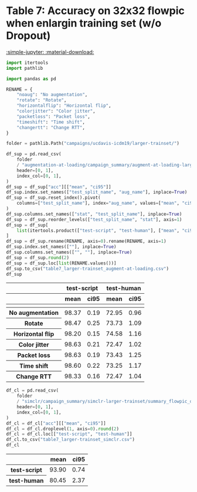 
<style>
code.outputcode {
    background-color: white;
    border-left: solid 2px #4051b5;
    line-height:normal;
    font-family:Menlo,'DejaVu Sans Mono',consolas,'Courier New',monospace;
}
pre.outputcode {
    background-color: white;
    border-left: solid 2px #4051b5;
    line-height:normal;
    font-family:Menlo,'DejaVu Sans Mono',consolas,'Courier New',monospace;
    padding-left: 15px;
}
.ansi-red-fg {
  color: #e75c58;
}
.ansi-blue-fg {
  color: #208ffb;
}
</style>
# Table 7: Accuracy on 32x32 flowpic when enlargin training set (w/o Dropout)

[:simple-jupyter: :material-download:](../../paper_tables_and_figures/table7_simclr_larger_trainset/table7_simclr_larger_trainset.ipynb)


```python
import itertools
import pathlib

import pandas as pd
```

```python
RENAME = {
    "noaug": "No augmentation",
    "rotate": "Rotate",
    "horizontalflip": "Horizontal flip",
    "colorjitter": "Color jitter",
    "packetloss": "Packet loss",
    "timeshift": "Time shift",
    "changertt": "Change RTT",
}
```

```python
folder = pathlib.Path("campaigns/ucdavis-icdm19/larger-trainset/")
```

```python
df_sup = pd.read_csv(
    folder
    / "augmentation-at-loading/campaign_summary/augment-at-loading-larger-trainset/summary_flowpic_dim_32.csv",
    header=[0, 1],
    index_col=[0, 1],
)
df_sup = df_sup["acc"][["mean", "ci95"]]
df_sup.index.set_names(["test_split_name", "aug_name"], inplace=True)
df_sup = df_sup.reset_index().pivot(
    columns=["test_split_name"], index="aug_name", values=["mean", "ci95"]
)
df_sup.columns.set_names(["stat", "test_split_name"], inplace=True)
df_sup = df_sup.reorder_levels(["test_split_name", "stat"], axis=1)
df_sup = df_sup[
    list(itertools.product(["test-script", "test-human"], ["mean", "ci95"]))
]
df_sup = df_sup.rename(RENAME, axis=0).rename(RENAME, axis=1)
df_sup.index.set_names([""], inplace=True)
df_sup.columns.set_names(["", ""], inplace=True)
df_sup = df_sup.round(2)
df_sup = df_sup.loc[list(RENAME.values())]
df_sup.to_csv("table7_larger-trainset_augment-at-loading.csv")
df_sup
```



<div class="md-typeset__scrollwrap">
<div class="md-typeset__table">
<table>
<thead>
<tr>
<th></th>
<th colspan="2" halign="left">test-script</th>
<th colspan="2" halign="left">test-human</th>
</tr>
<tr>
<th></th>
<th>mean</th>
<th>ci95</th>
<th>mean</th>
<th>ci95</th>
</tr>
<tr>
<th></th>
<th></th>
<th></th>
<th></th>
<th></th>
</tr>
</thead>
<tbody>
<tr>
<th>No augmentation</th>
<td>98.37</td>
<td>0.19</td>
<td>72.95</td>
<td>0.96</td>
</tr>
<tr>
<th>Rotate</th>
<td>98.47</td>
<td>0.25</td>
<td>73.73</td>
<td>1.09</td>
</tr>
<tr>
<th>Horizontal flip</th>
<td>98.20</td>
<td>0.15</td>
<td>74.58</td>
<td>1.16</td>
</tr>
<tr>
<th>Color jitter</th>
<td>98.63</td>
<td>0.21</td>
<td>72.47</td>
<td>1.02</td>
</tr>
<tr>
<th>Packet loss</th>
<td>98.63</td>
<td>0.19</td>
<td>73.43</td>
<td>1.25</td>
</tr>
<tr>
<th>Time shift</th>
<td>98.60</td>
<td>0.22</td>
<td>73.25</td>
<td>1.17</td>
</tr>
<tr>
<th>Change RTT</th>
<td>98.33</td>
<td>0.16</td>
<td>72.47</td>
<td>1.04</td>
</tr>
</tbody>
</table>
</div>
</div>



```python
df_cl = pd.read_csv(
    folder
    / "simclr/campaign_summary/simclr-larger-trainset/summary_flowpic_dim_32.csv",
    header=[0, 1],
    index_col=[0, 1],
)
df_cl = df_cl["acc"][["mean", "ci95"]]
df_cl = df_cl.droplevel(1, axis=0).round(2)
df_cl = df_cl.loc[["test-script", "test-human"]]
df_cl.to_csv("table7_larger-trainset_simclr.csv")
df_cl
```



<div class="md-typeset__scrollwrap">
<div class="md-typeset__table">
<table>
<thead>
<tr style="text-align: right;">
<th></th>
<th>mean</th>
<th>ci95</th>
</tr>
</thead>
<tbody>
<tr>
<th>test-script</th>
<td>93.90</td>
<td>0.74</td>
</tr>
<tr>
<th>test-human</th>
<td>80.45</td>
<td>2.37</td>
</tr>
</tbody>
</table>
</div>
</div>


